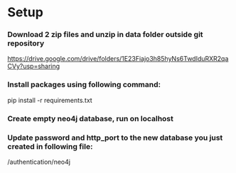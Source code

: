 # Setup
### Download 2 zip files and unzip in data folder outside git repository
https://drive.google.com/drive/folders/1E23Fiajo3h85hyNs6TwdIduRXR2qaCVy?usp=sharing

### Install packages using following command: 
pip install -r requirements.txt

### Create empty neo4j database, run on localhost

### Update password and http_port to the new database you just created in following file:
/authentication/neo4j
